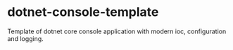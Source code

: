 # dotnet-console-template

Template of dotnet core console application with modern ioc, configuration and logging.
